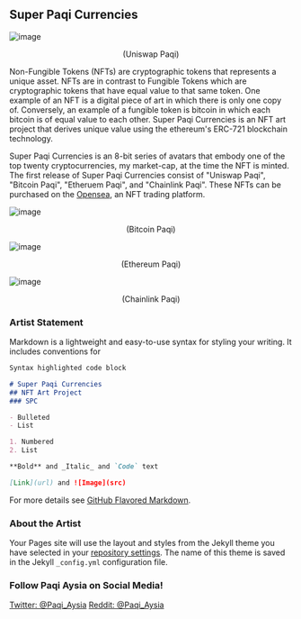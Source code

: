 ## Super Paqi Currencies

![image](https://gateway.pinata.cloud/ipfs/QmTeNrkVUgJWejSrNNAqrdiEhL3gzRiNVNxmHkRELU3j5D/UniswapPaqi.png) 
<p align="center">(Uniswap Paqi)</p>

Non-Fungible Tokens (NFTs) are cryptographic tokens that represents a unique asset. NFTs are in contrast to Fungible Tokens which are cryptographic tokens that have equal value to that same token. One example of an NFT is a digital piece of art in which there is only one copy of. Conversely, an example of a fungible token is bitcoin in which each bitcoin is of equal value to each other. Super Paqi Currencies is an NFT art project that derives unique value using the ethereum's ERC-721 blockchain technology.

Super Paqi Currencies is an 8-bit series of avatars that embody one of the top twenty cryptocurrencies, my market-cap, at the time the NFT is minted. The first release of Super Paqi Currencies consist of "Uniswap Paqi", "Bitcoin Paqi", "Etheruem Paqi", and "Chainlink Paqi". These NFTs can be purchased on the [Opensea](https://opensea.io/), an NFT trading platform. 

![image](https://gateway.pinata.cloud/ipfs/Qmf15SkvfEacc1DAMR2nqntC4u51FiRVaHz65do5PWLGzs/BitcoinPaqi.png) 
<p align="center">(Bitcoin Paqi)</p>


![image](https://gateway.pinata.cloud/ipfs/QmckziiSG228YsRpJbrNba9spgDrSr8FKtZUnWfGeR3o1E) 
<p align="center">(Ethereum Paqi)</p>


![image](https://gateway.pinata.cloud/ipfs/Qmctuoak5SGcmxfTDdrivnh77Bo6Kw9eQE4KSv5F9id4Vo/ChainlinkPaqi.png) 
<p align="center">(Chainlink Paqi)</p>

### Artist Statement

Markdown is a lightweight and easy-to-use syntax for styling your writing. It includes conventions for

```markdown
Syntax highlighted code block

# Super Paqi Currencies
## NFT Art Project
### SPC

- Bulleted
- List

1. Numbered
2. List

**Bold** and _Italic_ and `Code` text

[Link](url) and ![Image](src)
```

For more details see [GitHub Flavored Markdown](https://guides.github.com/features/mastering-markdown/).

### About the Artist

Your Pages site will use the layout and styles from the Jekyll theme you have selected in your [repository settings](https://github.com/Paqi-Aysia/Paqi-Aysia.github.io/settings). The name of this theme is saved in the Jekyll `_config.yml` configuration file.

### Follow Paqi Aysia on Social Media!

[Twitter: @Paqi_Aysia](https://twitter.com/Paqi_Aysia)
[Reddit: @Paqi_Aysia](https://www.reddit.com/user/Paqi_Aysia/)
